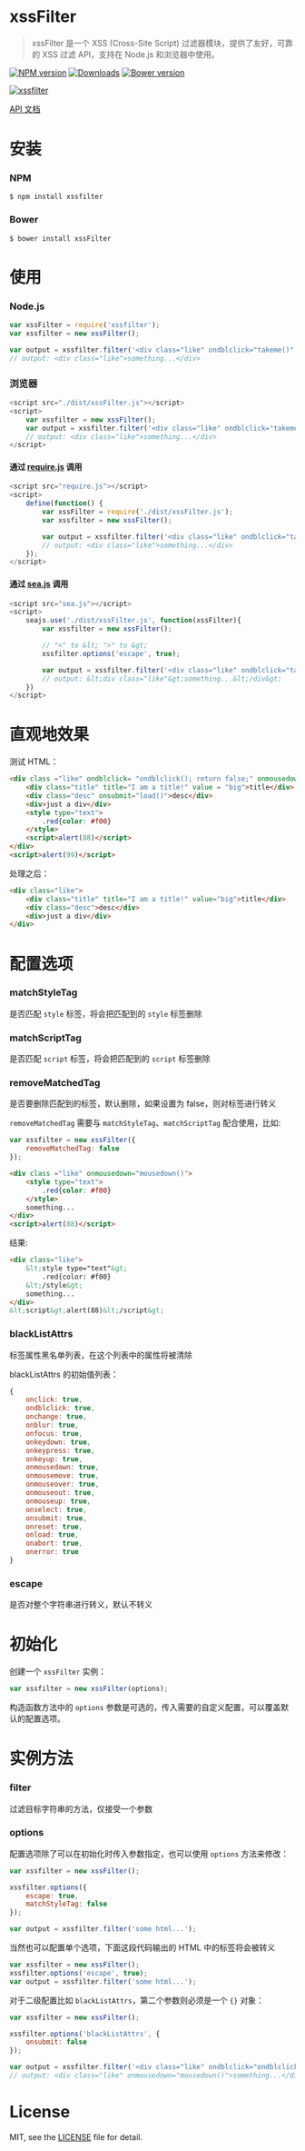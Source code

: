 # xssFilter
> xssFilter 是一个 XSS (Cross-Site Script) 过滤器模块，提供了友好，可靠的 XSS 过滤 API，支持在 Node.js 和浏览器中使用。

[![NPM version][npm-image]][npm-url] [![Downloads][downloads-image]][npm-url] [![Bower version][bower-image]][bower-url]

[![xssfilter](https://nodei.co/npm/xssfilter.png)](https://npmjs.org/package/xssfilter)

[npm-url]: https://npmjs.org/package/xssfilter
[downloads-image]: http://img.shields.io/npm/dm/xssfilter.svg
[npm-image]: http://img.shields.io/npm/v/xssfilter.svg
[bower-url]:http://badge.fury.io/bo/xssFilter
[bower-image]: https://badge.fury.io/bo/xssFilter.svg

[API 文档](#matchstyletag)

# 安装

### NPM

```
$ npm install xssfilter
```

### Bower

```
$ bower install xssFilter
```

# 使用

### Node.js

```js
var xssFilter = require('xssfilter');
var xssfilter = new xssFilter();

var output = xssfilter.filter('<div class="like" ondblclick="takeme()" onmousedown="mousedown()">something...</div>');
// output: <div class="like">something...</div>
```

### 浏览器

```js
<script src="./dist/xssFilter.js"></script>
<script>
    var xssfilter = new xssFilter();
    var output = xssfilter.filter('<div class="like" ondblclick="takeme()" onmousedown="mousedown()">something...</div>');
    // output: <div class="like">something...</div>
</script>
```

#### 通过 [require.js](http://requirejs.org/) 调用

```js
<script src="require.js"></script>
<script>
    define(function() {
        var xssFilter = require('./dist/xssFilter.js');
        var xssfilter = new xssFilter();

        var output = xssfilter.filter('<div class="like" ondblclick="takeme()" onmousedown="mousedown()">something...</div>');
        // output: <div class="like">something...</div>
    });
</script>
```

#### 通过 [sea.js](http://seajs.org/) 调用

```js
<script src="sea.js"></script>
<script>
    seajs.use('./dist/xssFilter.js', function(xssFilter){
        var xssfilter = new xssFilter();

        // "<" to &lt; ">" to &gt;
        xssfilter.options('escape', true);

        var output = xssfilter.filter('<div class="like" ondblclick="takeme()" onmousedown="mousedown()">something...</div>');
        // output: &lt;div class="like"&gt;something...&lt;/div&gt;
    })
</script>
```

# 直观地效果

测试 HTML：

```html
<div class ="like" ondblclick= "ondblclick(); return false;" onmousedown="mousedown()">
	<div class="title" title="I am a title!" value = "big">title</div>
	<div class="desc" onsubmit="load()">desc</div>
	<div>just a div</div>
	<style type="text">
		.red{color: #f00}
	</style>
	<script>alert(88)</script>
</div>
<script>alert(99)</script>
```

处理之后：

```html
<div class="like">
	<div class="title" title="I am a title!" value="big">title</div>
	<div class="desc">desc</div>
	<div>just a div</div>
</div>
```

# 配置选项

### matchStyleTag

是否匹配 `style` 标签，将会把匹配到的 `style` 标签删除

### matchScriptTag

是否匹配 `script` 标签，将会把匹配到的 `script` 标签删除

### removeMatchedTag

是否要删除匹配到的标签，默认删除，如果设置为 false，则对标签进行转义

`removeMatchedTag` 需要与 `matchStyleTag`、`matchScriptTag` 配合使用，比如:

```js
var xssfilter = new xssFilter({
    removeMatchedTag: false
});
```

```html
<div class ="like" onmousedown="mousedown()">
	<style type="text">
		.red{color: #f00}
	</style>
	something...
</div>
<script>alert(88)</script>
```

结果:

```html
<div class="like">
	&lt;style type="text"&gt;
		.red{color: #f00}
	&lt;/style&gt;
	something...
</div>
&lt;script&gt;alert(88)&lt;/script&gt;
```

### blackListAttrs

标签属性黑名单列表，在这个列表中的属性将被清除

blackListAttrs 的初始值列表：

```js
{
    onclick: true,
    ondblclick: true,
    onchange: true,
    onblur: true,
    onfocus: true,
    onkeydown: true,
    onkeypress: true,
    onkeyup: true,
    onmousedown: true,
    onmousemove: true,
    onmouseover: true,
    onmouseout: true,
    onmouseup: true,
    onselect: true,
    onsubmit: true,
    onreset: true,
    onload: true,
    onabort: true,
    onerror: true
}
```

### escape

是否对整个字符串进行转义，默认不转义

# 初始化

创建一个 `xssFilter` 实例：

```js
var xssfilter = new xssFilter(options);
```

构造函数方法中的 `options` 参数是可选的，传入需要的自定义配置，可以覆盖默认的配置选项。

# 实例方法

### filter
过滤目标字符串的方法，仅接受一个参数

### options

配置选项除了可以在初始化时传入参数指定，也可以使用 `options` 方法来修改：

```js
var xssfilter = new xssFilter();

xssfilter.options({
    escape: true,
    matchStyleTag: false
});

var output = xssfilter.filter('some html...');
```

当然也可以配置单个选项，下面这段代码输出的 HTML 中的标签将会被转义

```js
var xssfilter = new xssFilter();
xssfilter.options('escape', true);
var output = xssfilter.filter('some html...');
```

对于二级配置比如 `blackListAttrs`，第二个参数则必须是一个 `{}` 对象：

```js
var xssfilter = new xssFilter();

xssfilter.options('blackListAttrs', {
    onsubmit: false
});

var output = xssfilter.filter('<div class="like" ondblclick="ondblclick();" onmousedown="mousedown()">something...</div>');
// output: <div class="like" onmousedown="mousedown()">something...</div>
```

# License
MIT, see the [LICENSE](https://github.com/superRaytin/xssFilter/blob/master/LICENSE) file for detail.
